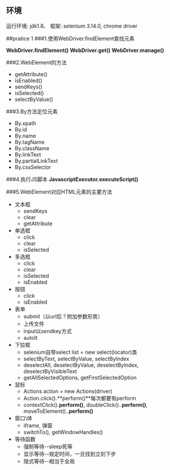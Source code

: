 ## 环境

运行环境: jdk1.8、
框架: selenium 3.14.0, chrome driver

##pratice 1
###1.使用WebDriver.findElement查找元素

**WebDriver.findElement()**
**WebDriver.get()**
**WebDriver.manage()**

###2.WebElement的方法
- getAttribute()
- isEnabled()
- sendKeys()
- isSelected()
- selectByValue()

###3.By方法定位元素
- By.xpath
- By.id
- By.name
- By.tagName
- By.className
- By.linkText
- By.partialLinkText
- By.cssSelector


###4.执行JS脚本
**JavascriptExecutor.executeScript()**

###5.WebElement对应HTML元素的主要方法
- 文本框
    - sendKeys
    - clear
    - getAttribute
- 单选框
    - click
    - clear
    - isSelected
- 多选框
    - click
    - clear
    - isSelected
    - isEnabled
- 按钮
    - click
    - isEnabled
- 表单
    - submit（以url后？附加参数形势）
    - 上传文件
    - input以sendkey方式
    - autoIt
- 下拉框
    - selenium自带select list = new select(locator)类
    - selectByText, selectByValue, selectByIndex
    - deselectAll, deselectByValue, deselectByIndex, deselectByVisibleText
    - getAllSelectedOptions, getFirstSelectedOption
- 鼠标
    - Actions action = new Actions(driver)
    - Action.click().**perform()**每次都要有perform
    - contextClick().**perform()**, doubleClick()..**perform()**, moveToElement()..**perform()**
- 窗口\体
    - iframe, 弹窗
    - switchTo(), getWindowHandles()
- 等待函数
    - 强制等待--sleep死等
    - 显示等待--规定时间，一旦找到立刻下步
    - 隐式等待--相当于全局
    
 
